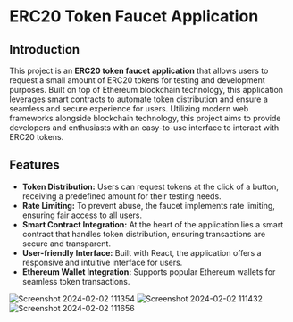 # ERC20 Token Faucet Application

## Introduction

This project is an **ERC20 token faucet application** that allows users to request a small amount of ERC20 tokens for testing and development purposes. Built on top of Ethereum blockchain technology, this application leverages smart contracts to automate token distribution and ensure a seamless and secure experience for users. Utilizing modern web frameworks alongside blockchain technology, this project aims to provide developers and enthusiasts with an easy-to-use interface to interact with ERC20 tokens.

## Features

- **Token Distribution:** Users can request tokens at the click of a button, receiving a predefined amount for their testing needs.
- **Rate Limiting:** To prevent abuse, the faucet implements rate limiting, ensuring fair access to all users.
- **Smart Contract Integration:** At the heart of the application lies a smart contract that handles token distribution, ensuring transactions are secure and transparent.
- **User-friendly Interface:** Built with React, the application offers a responsive and intuitive interface for users.
- **Ethereum Wallet Integration:** Supports popular Ethereum wallets for seamless token transactions.


![Screenshot 2024-02-02 111354](https://github.com/Danishlynx/ERC20_Faucet_with_Frontend/assets/69537135/21a0f373-5fde-414e-82ef-ed7738ae701a)
![Screenshot 2024-02-02 111432](https://github.com/Danishlynx/ERC20_Faucet_with_Frontend/assets/69537135/10ab29dc-91ca-4dcf-b7f9-2c06d592dc6a)
![Screenshot 2024-02-02 111656](https://github.com/Danishlynx/ERC20_Faucet_with_Frontend/assets/69537135/b373283f-6a47-4fe5-83c3-f70b53c3a19a)
